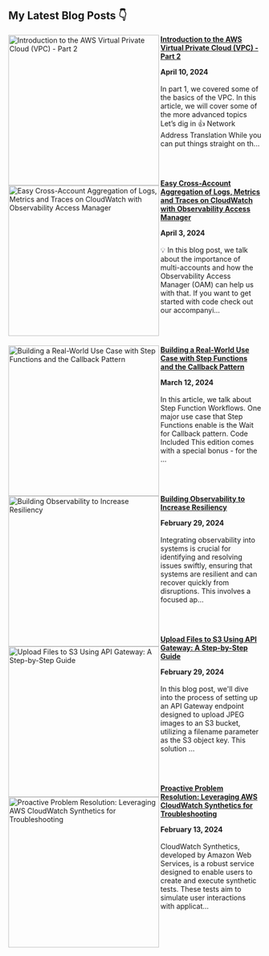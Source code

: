 ## My Latest Blog Posts 👇

<!-- HASHNODE_BLOG:START -->
<p align="left"><a href="https://blog.awsfundamentals.com/introduction-to-the-aws-virtual-private-cloud-vpc-part-2" title="Introduction to the AWS Virtual Private Cloud (VPC) - Part 2"><img src="https://cdn.hashnode.com/res/hashnode/image/upload/v1712737562017/d1e6626c-1f78-4d8d-9aee-13cf33cd30dd.png" alt="Introduction to the AWS Virtual Private Cloud (VPC) - Part 2" width="300px" align="left" /></a><a href="https://blog.awsfundamentals.com/introduction-to-the-aws-virtual-private-cloud-vpc-part-2" title="Introduction to the AWS Virtual Private Cloud (VPC) - Part 2"><strong>Introduction to the AWS Virtual Private Cloud (VPC) - Part 2</strong></a><div><strong>April 10, 2024</strong></div><br/>In part 1, we covered some of the basics of the VPC. In this article, we will cover some of the more advanced topics
Let’s dig in 👍
Network Address Translation
While you can put things straight on th...</p><br/><br/>

<p align="left"><a href="https://blog.awsfundamentals.com/easy-cross-account-aggregation-of-logs-metrics-and-traces-on-cloudwatch-with-observability-access-manager" title="Easy Cross-Account Aggregation of Logs, Metrics and Traces on CloudWatch with Observability Access Manager"><img src="https://cdn.hashnode.com/res/hashnode/image/upload/v1712124960976/d7b4e8d4-cefe-424f-bf42-a1115b1f4b86.png" alt="Easy Cross-Account Aggregation of Logs, Metrics and Traces on CloudWatch with Observability Access Manager" width="300px" align="left" /></a><a href="https://blog.awsfundamentals.com/easy-cross-account-aggregation-of-logs-metrics-and-traces-on-cloudwatch-with-observability-access-manager" title="Easy Cross-Account Aggregation of Logs, Metrics and Traces on CloudWatch with Observability Access Manager"><strong>Easy Cross-Account Aggregation of Logs, Metrics and Traces on CloudWatch with Observability Access Manager</strong></a><div><strong>April 3, 2024</strong></div><br/>💡
In this blog post, we talk about the importance of multi-accounts and how the Observability Access Manager (OAM) can help us with that. If you want to get started with code check out our accompanyi...</p><br/><br/>

<p align="left"><a href="https://blog.awsfundamentals.com/building-a-real-world-use-case-with-step-functions-and-the-callback-pattern" title="Building a Real-World Use Case with Step Functions and the Callback Pattern"><img src="https://cdn.hashnode.com/res/hashnode/image/upload/v1710259887215/1fdb87de-be2e-4383-a785-585428b7b919.png" alt="Building a Real-World Use Case with Step Functions and the Callback Pattern" width="300px" align="left" /></a><a href="https://blog.awsfundamentals.com/building-a-real-world-use-case-with-step-functions-and-the-callback-pattern" title="Building a Real-World Use Case with Step Functions and the Callback Pattern"><strong>Building a Real-World Use Case with Step Functions and the Callback Pattern</strong></a><div><strong>March 12, 2024</strong></div><br/>In this article, we talk about Step Function Workflows. One major use case that Step Functions enable is the Wait for Callback pattern.
Code Included
This edition comes with a special bonus - for the ...</p><br/><br/>

<p align="left"><a href="https://blog.awsfundamentals.com/building-observability-to-increase-resiliency" title="Building Observability to Increase Resiliency"><img src="https://cdn.hashnode.com/res/hashnode/image/upload/v1709197301416/b8e31a43-b74c-4472-88ae-ad4b18b2c618.png" alt="Building Observability to Increase Resiliency" width="300px" align="left" /></a><a href="https://blog.awsfundamentals.com/building-observability-to-increase-resiliency" title="Building Observability to Increase Resiliency"><strong>Building Observability to Increase Resiliency</strong></a><div><strong>February 29, 2024</strong></div><br/>Integrating observability into systems is crucial for identifying and resolving issues swiftly, ensuring that systems are resilient and can recover quickly from disruptions.
This involves a focused ap...</p><br/><br/>

<p align="left"><a href="https://blog.awsfundamentals.com/upload-files-to-s3-using-api-gateway-a-step-by-step-guide" title="Upload Files to S3 Using API Gateway: A Step-by-Step Guide"><img src="https://cdn.hashnode.com/res/hashnode/image/upload/v1709191512003/18a2a2b1-321d-49c0-9451-40c8cde4f11b.png" alt="Upload Files to S3 Using API Gateway: A Step-by-Step Guide" width="300px" align="left" /></a><a href="https://blog.awsfundamentals.com/upload-files-to-s3-using-api-gateway-a-step-by-step-guide" title="Upload Files to S3 Using API Gateway: A Step-by-Step Guide"><strong>Upload Files to S3 Using API Gateway: A Step-by-Step Guide</strong></a><div><strong>February 29, 2024</strong></div><br/>In this blog post, we'll dive into the process of setting up an API Gateway endpoint designed to upload JPEG images to an S3 bucket, utilizing a filename parameter as the S3 object key. This solution ...</p><br/><br/>

<p align="left"><a href="https://blog.awsfundamentals.com/aws-cloudwatch-synthetics" title="Proactive Problem Resolution: Leveraging AWS CloudWatch Synthetics for Troubleshooting"><img src="https://cdn.hashnode.com/res/hashnode/image/upload/v1707810338285/281399a7-1e79-4740-90ab-f39854a24792.png" alt="Proactive Problem Resolution: Leveraging AWS CloudWatch Synthetics for Troubleshooting" width="300px" align="left" /></a><a href="https://blog.awsfundamentals.com/aws-cloudwatch-synthetics" title="Proactive Problem Resolution: Leveraging AWS CloudWatch Synthetics for Troubleshooting"><strong>Proactive Problem Resolution: Leveraging AWS CloudWatch Synthetics for Troubleshooting</strong></a><div><strong>February 13, 2024</strong></div><br/>CloudWatch Synthetics, developed by Amazon Web Services, is a robust service designed to enable users to create and execute synthetic tests. These tests aim to simulate user interactions with applicat...</p><br/><br/>


<!-- HASHNODE_BLOG:END -->
